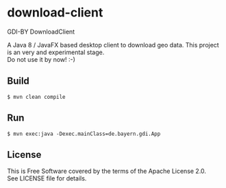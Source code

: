 # download-client
GDI-BY DownloadClient

A Java 8 / JavaFX based desktop client to download geo data.
This project is an very and experimental stage.  
Do not use it by now! :-)

## Build

    $ mvn clean compile

## Run

    $ mvn exec:java -Dexec.mainClass=de.bayern.gdi.App

## License

This is Free Software covered by the terms of the Apache License 2.0.  
See LICENSE file for details.
